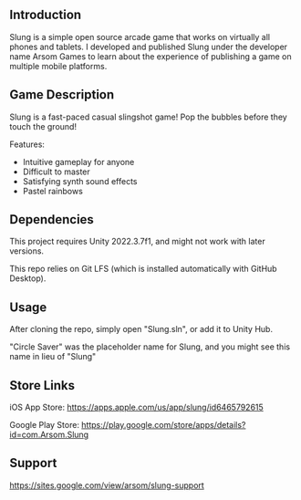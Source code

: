 ## Introduction
Slung is a simple open source arcade game that works on virtually all phones and tablets. I developed and published Slung under the developer name Arsom Games to learn about the experience of publishing a game on multiple mobile platforms. 

## Game Description
Slung is a fast-paced casual slingshot game! Pop the bubbles before they touch the ground!

Features:
- Intuitive gameplay for anyone
- Difficult to master
- Satisfying synth sound effects
- Pastel rainbows

## Dependencies
This project requires Unity 2022.3.7f1, and might not work with later versions.

This repo relies on Git LFS (which is installed automatically with GitHub Desktop).

## Usage
After cloning the repo, simply open "Slung.sln", or add it to Unity Hub.

"Circle Saver" was the placeholder name for Slung, and you might see this name in lieu of "Slung"

## Store Links

iOS App Store:
https://apps.apple.com/us/app/slung/id6465792615

Google Play Store:
https://play.google.com/store/apps/details?id=com.Arsom.Slung

## Support
https://sites.google.com/view/arsom/slung-support

